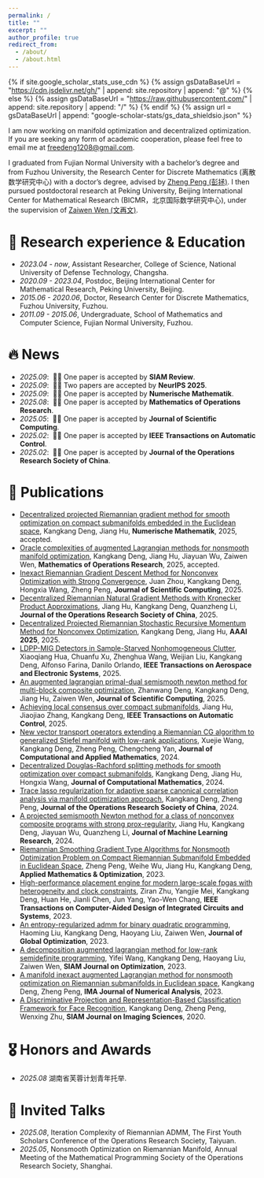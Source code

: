 ```yaml
---
permalink: /
title: ""
excerpt: ""
author_profile: true
redirect_from: 
  - /about/
  - /about.html
---
```


{% if site.google_scholar_stats_use_cdn %}
{% assign gsDataBaseUrl = "https://cdn.jsdelivr.net/gh/" | append: site.repository | append: "@" %}
{% else %}
{% assign gsDataBaseUrl = "https://raw.githubusercontent.com/" | append: site.repository | append: "/" %}
{% endif %}
{% assign url = gsDataBaseUrl | append: "google-scholar-stats/gs_data_shieldsio.json" %}

<span class='anchor' id='about-me'></span>

I am now working on manifold optimization and decentralized optimization. If you are seeking any form of academic cooperation, please feel free to email me at freedeng1208@gmail.com. 

I graduated from Fujian Normal University with a bachelor’s degree and from Fuzhou University, the Research Center for Discrete Mathematics (离散数学研究中心) with a doctor’s degree, advised by <a href="http://www.pzhengxtu.com/" target="_blank">Zheng Peng (彭拯)</a>. I then pursued postdoctoral research at Peking University, Beijing International Center for Mathematical Research (BICMR，北京国际数学研究中心), under the supervision of <a href="http://faculty.bicmr.pku.edu.cn/~wenzw/index.html" target="_blank">Zaiwen Wen (文再文)</a>.

# 📖 Research experience & Education
- *2023.04 - now*, Assistant Researcher, College of Science, National University of Defense Technology, Changsha.
- *2020.09 - 2023.04*, Postdoc, Beijing International Center for Mathematical Research, Peking University, Beijing.
- *2015.06 - 2020.06*, Doctor, Research Center for Discrete Mathematics, Fuzhou University, Fuzhou.  
- *2011.09 - 2015.06*, Undergraduate, School of Mathematics and Computer Science, Fujian Normal University, Fuzhou. 

# 🔥 News
- *2025.09*: &nbsp;🎉🎉 One paper is accepted by **SIAM Review**. 
- *2025.09*: &nbsp;🎉🎉 Two papers are accepted by **NeurIPS 2025**. 
- *2025.09*: &nbsp;🎉🎉 One paper is accepted by **Numerische Mathematik**.
- *2025.08*: &nbsp;🎉🎉 One paper is accepted by **Mathematics of Operations Research**.
- *2025.05*: &nbsp;🎉🎉 One paper is accepted by **Journal of Scientific Computing**.
- *2025.02*: &nbsp;🎉🎉 One paper is accepted by **IEEE Transactions on Automatic Control**.
- *2025.02*: &nbsp;🎉🎉 One paper is accepted by **Journal of the Operations Research Society of China**. 

# 📝 Publications 



- [Decentralized projected Riemannian gradient method for smooth optimization on compact submanifolds embedded in the Euclidean space](https://arxiv.org/pdf/2304.08241), Kangkang Deng, Jiang Hu,  **Numerische Mathematik**, 2025, accepted.
- [Oracle complexities of augmented Lagrangian methods for nonsmooth manifold optimization](https://arxiv.org/pdf/2304.08241), Kangkang Deng, Jiang Hu, Jiayuan Wu, Zaiwen Wen,  **Mathematics of Operations Research**, 2025, accepted.
- [Inexact Riemannian Gradient Descent Method for Nonconvex Optimization with Strong Convergence](https://link.springer.com/article/10.1007/s10915-025-02913-1), Juan Zhou, Kangkang Deng, Hongxia Wang, Zheng Peng,  **Journal of Scientific Computing**, 2025.
- [Decentralized Riemannian Natural Gradient Methods with Kronecker Product Approximations](https://link.springer.com/article/10.1007/s40305-025-00583-2), Jiang Hu, Kangkang Deng, Quanzheng Li,  **Journal of the Operations Research Society of China**, 2025.
- [Decentralized Projected Riemannian Stochastic Recursive Momentum Method for Nonconvex Optimization](https://ojs.aaai.org/index.php/AAAI/article/view/33218/35373), Kangkang Deng, Jiang Hu,  **AAAI 2025**, 2025.
- [LDPP-MIG Detectors in Sample-Starved Nonhomogeneous Clutter](https://ieeexplore.ieee.org/abstract/document/10909414), Xiaoqiang Hua, Chuanfu Xu, Zhenghua Wang, Weijian Liu, Kangkang Deng, Alfonso Farina, Danilo Orlando,  **IEEE Transactions on Aerospace and Electronic Systems**, 2025.
- [An augmented lagrangian primal-dual semismooth newton method for multi-block composite optimization](https://link.springer.com/article/10.1007/s10915-025-02794-4), Zhanwang Deng, Kangkang Deng, Jiang Hu, Zaiwen Wen,  **Journal of Scientific Computing**, 2025.
- [Achieving local consensus over compact submanifolds](https://ieeexplore.ieee.org/abstract/document/10903988/), Jiang Hu, Jiaojiao Zhang, Kangkang Deng,  **IEEE Transactions on Automatic Control**, 2025.
- [New vector transport operators extending a Riemannian CG algorithm to generalized Stiefel manifold with low-rank applications](https://www.sciencedirect.com/science/article/pii/S0377042724002747), Xuejie Wang, Kangkang Deng, Zheng Peng, Chengcheng Yan,  **Journal of Computational and Applied Mathematics**, 2024.
- [Decentralized Douglas-Rachford splitting methods for smooth optimization over compact submanifolds](https://doc.global-sci.org/uploads/admin/article_pdf/20240923/2d8aa1569348748c89fc56f44cd8abd9.pdf), Kangkang Deng, Jiang Hu, Hongxia Wang,  **Journal of Computational Mathematics**, 2024.
- [Trace lasso regularization for adaptive sparse canonical correlation analysis via manifold optimization approach](https://link.springer.com/article/10.1007/s40305-022-00449-x), Kangkang Deng, Zheng Peng,  **Journal of the Operations Research Society of China**, 2024.
- [A projected semismooth Newton method for a class of nonconvex composite programs with strong prox-regularity](http://www.jmlr.org/papers/v25/23-0371.html), Jiang Hu, Kangkang Deng, Jiayuan Wu, Quanzheng Li,  **Journal of Machine Learning Research**, 2024.
- [Riemannian Smoothing Gradient Type Algorithms for Nonsmooth Optimization Problem on Compact Riemannian Submanifold Embedded in Euclidean Space](https://link.springer.com/article/10.1007/s00245-023-10061-x), Zheng Peng, Weihe Wu, Jiang Hu, Kangkang Deng,  **Applied Mathematics & Optimization**, 2023.
- [High-performance placement engine for modern large-scale fpgas with heterogeneity and clock constraints](https://ieeexplore.ieee.org/abstract/document/10309844/), Ziran Zhu, Yangjie Mei, Kangkang Deng, Huan He, Jianli Chen, Jun Yang, Yao-Wen Chang,  **IEEE Transactions on Computer-Aided Design of Integrated Circuits and Systems**, 2023.
- [An entropy-regularized admm for binary quadratic programming](https://link.springer.com/article/10.1007/s10898-022-01144-0), Haoming Liu, Kangkang Deng, Haoyang Liu, Zaiwen Wen,  **Journal of Global Optimization**, 2023.
- [A decomposition augmented lagrangian method for low-rank semidefinite programming](https://epubs.siam.org/doi/abs/10.1137/22M1474539), Yifei Wang, Kangkang Deng, Haoyang Liu, Zaiwen Wen,  **SIAM Journal on Optimization**, 2023.
- [A manifold inexact augmented Lagrangian method for nonsmooth optimization on Riemannian submanifolds in Euclidean space](https://academic.oup.com/imajna/article-abstract/43/3/1653/6590238), Kangkang Deng, Zheng Peng,  **IMA Journal of Numerical Analysis**, 2023.
- [A Discriminative Projection and Representation-Based Classification Framework for Face Recognition](https://epubs.siam.org/doi/abs/10.1137/19M1253873), Kangkang Deng, Zheng Peng, Wenxing Zhu,  **SIAM Journal on Imaging Sciences**, 2020.

# 🎖 Honors and Awards
- *2025.08* 湖南省芙蓉计划青年托举. 



# 💬 Invited Talks
- *2025.08*, Iteration Complexity of Riemannian ADMM, The First Youth Scholars Conference of the Operations Research Society, Taiyuan. 
- *2025.05*, Nonsmooth Optimization on Riemannian Manifold, Annual Meeting of the Mathematical Programming Society of the Operations Research Society, Shanghai. 

